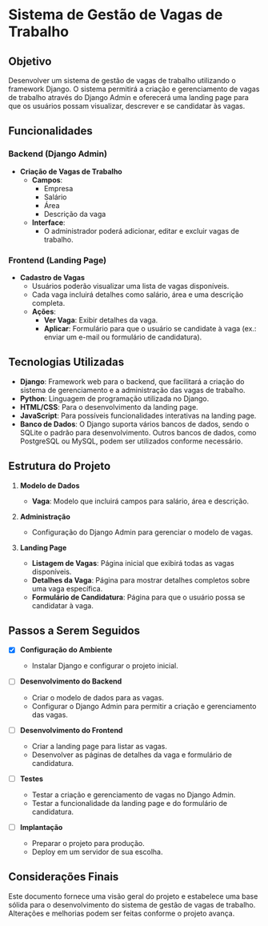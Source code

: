 # Sistema de Gestão de Vagas de Trabalho

## Objetivo

Desenvolver um sistema de gestão de vagas de trabalho utilizando o framework Django. O sistema permitirá a criação e gerenciamento de vagas de trabalho através do Django Admin e oferecerá uma landing page para que os usuários possam visualizar, descrever e se candidatar às vagas.

## Funcionalidades

### Backend (Django Admin)

- **Criação de Vagas de Trabalho**
  - **Campos**:
    - Empresa
    - Salário
    - Área
    - Descrição da vaga
  - **Interface**:
    - O administrador poderá adicionar, editar e excluir vagas de trabalho.

### Frontend (Landing Page)

- **Cadastro de Vagas**
  - Usuários poderão visualizar uma lista de vagas disponíveis.
  - Cada vaga incluirá detalhes como salário, área e uma descrição completa.
  - **Ações**:
    - **Ver Vaga**: Exibir detalhes da vaga.
    - **Aplicar**: Formulário para que o usuário se candidate à vaga (ex.: enviar um e-mail ou formulário de candidatura).

## Tecnologias Utilizadas

- **Django**: Framework web para o backend, que facilitará a criação do sistema de gerenciamento e a administração das vagas de trabalho.
- **Python**: Linguagem de programação utilizada no Django.
- **HTML/CSS**: Para o desenvolvimento da landing page.
- **JavaScript**: Para possíveis funcionalidades interativas na landing page.
- **Banco de Dados**: O Django suporta vários bancos de dados, sendo o SQLite o padrão para desenvolvimento. Outros bancos de dados, como PostgreSQL ou MySQL, podem ser utilizados conforme necessário.

## Estrutura do Projeto

1. **Modelo de Dados**
   - **Vaga**: Modelo que incluirá campos para salário, área e descrição.

2. **Administração**
   - Configuração do Django Admin para gerenciar o modelo de vagas.

3. **Landing Page**
   - **Listagem de Vagas**: Página inicial que exibirá todas as vagas disponíveis.
   - **Detalhes da Vaga**: Página para mostrar detalhes completos sobre uma vaga específica.
   - **Formulário de Candidatura**: Página para que o usuário possa se candidatar à vaga.

## Passos a Serem Seguidos

- [X] **Configuração do Ambiente**
  - Instalar Django e configurar o projeto inicial.

- [ ] **Desenvolvimento do Backend**
  - Criar o modelo de dados para as vagas.
  - Configurar o Django Admin para permitir a criação e gerenciamento das vagas.

- [ ] **Desenvolvimento do Frontend**
  - Criar a landing page para listar as vagas.
  - Desenvolver as páginas de detalhes da vaga e formulário de candidatura.

- [ ] **Testes**
  - Testar a criação e gerenciamento de vagas no Django Admin.
  - Testar a funcionalidade da landing page e do formulário de candidatura.

- [ ] **Implantação**
  - Preparar o projeto para produção.
  - Deploy em um servidor de sua escolha.

## Considerações Finais

Este documento fornece uma visão geral do projeto e estabelece uma base sólida para o desenvolvimento do sistema de gestão de vagas de trabalho. Alterações e melhorias podem ser feitas conforme o projeto avança.

